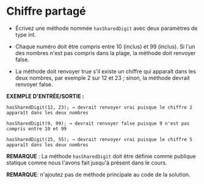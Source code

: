 # Chiffre partagé

+ Écrivez une méthode nommée `hasSharedDigit` avec deux paramètres de type int.

+ Chaque numéro doit être compris entre 10 (inclus) et 99 (inclus). Si l'un des nombres n'est pas compris dans la plage, la méthode doit renvoyer false.

+ La méthode doit renvoyer true s'il existe un chiffre qui apparaît dans les deux nombres, par exemple 2 sur 12 et 23 ; sinon, la méthode devrait renvoyer false.



**EXEMPLE D'ENTRÉE/SORTIE :**

```
hasSharedDigit(12, 23); → devrait renvoyer vrai puisque le chiffre 2 apparaît dans les deux nombres

hasSharedDigit(9, 99); → devrait renvoyer false puisque 9 n'est pas compris entre 10 et 99

hasSharedDigit(15, 55); → devrait renvoyer vrai puisque le chiffre 5 apparaît dans les deux nombres
```


**REMARQUE** : La méthode `hasSharedDigit` doit être définie comme publique statique comme nous l'avons fait jusqu'à présent dans le cours.

**REMARQUE**: n'ajoutez pas de méthode principale au code de la solution.